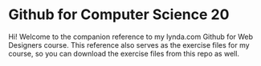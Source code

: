 Github for Computer Science 20
========================

Hi! Welcome to the companion reference to my lynda.com Github for Web Designers course. This reference also serves as the exercise files for my course, so you can download the exercise files from this repo as well.

